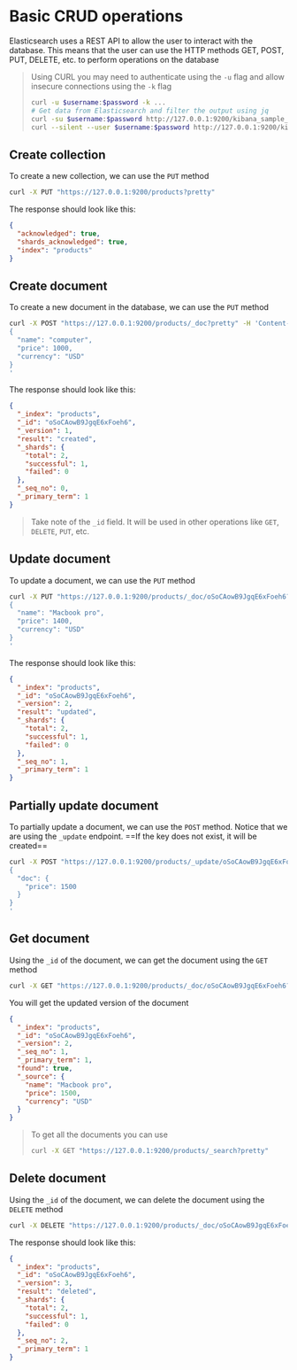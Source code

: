 # Basic CRUD operations

Elasticsearch uses a REST API to allow the user to interact with the database. This means that the user can use the HTTP methods GET, POST, PUT, DELETE, etc. to perform operations on the database

> Using CURL you may need to authenticate using the `-u` flag and allow insecure connections using the `-k` flag
>
> ```bash
> curl -u $username:$password -k ...
> # Get data from Elasticsearch and filter the output using jq
> curl -su $username:$password http://127.0.0.1:9200/kibana_sample_data_flights/_search | jq '.hits.hits'
> curl --silent --user $username:$password http://127.0.0.1:9200/kibana_sample_data_flights/_search | jq '.hits.hits'
> ```

## Create collection

To create a new collection, we can use the `PUT` method

```bash
curl -X PUT "https://127.0.0.1:9200/products?pretty"
```

The response should look like this:

```json
{
  "acknowledged": true,
  "shards_acknowledged": true,
  "index": "products"
}
```

## Create document

To create a new document in the database, we can use the `PUT` method

```bash
curl -X POST "https://127.0.0.1:9200/products/_doc?pretty" -H 'Content-Type: application/json' -d'
{
  "name": "computer",
  "price": 1000,
  "currency": "USD"
}
'
```

The response should look like this:

```json
{
  "_index": "products",
  "_id": "oSoCAowB9JgqE6xFoeh6",
  "_version": 1,
  "result": "created",
  "_shards": {
    "total": 2,
    "successful": 1,
    "failed": 0
  },
  "_seq_no": 0,
  "_primary_term": 1
}
```

> Take note of the `_id` field. It will be used in other operations like `GET`, `DELETE`, `PUT`, etc.

## Update document

To update a document, we can use the `PUT` method

```bash
curl -X PUT "https://127.0.0.1:9200/products/_doc/oSoCAowB9JgqE6xFoeh6?pretty" -H 'Content-Type: application/json' -d'
{
  "name": "Macbook pro",
  "price": 1400,
  "currency": "USD"
}
'
```

The response should look like this:

```json
{
  "_index": "products",
  "_id": "oSoCAowB9JgqE6xFoeh6",
  "_version": 2,
  "result": "updated",
  "_shards": {
    "total": 2,
    "successful": 1,
    "failed": 0
  },
  "_seq_no": 1,
  "_primary_term": 1
}
```

## Partially update document

To partially update a document, we can use the `POST` method. Notice that we are using the `_update` endpoint. ==If the key does not exist, it will be created==

```bash
curl -X POST "https://127.0.0.1:9200/products/_update/oSoCAowB9JgqE6xFoeh6?pretty" -H 'Content-Type: application/json' -d'
{
  "doc": {
    "price": 1500
  }
}
'
```

## Get document

Using the `_id` of the document, we can get the document using the `GET` method

```bash
curl -X GET "https://127.0.0.1:9200/products/_doc/oSoCAowB9JgqE6xFoeh6?pretty"
```

You will get the updated version of the document

```json
{
  "_index": "products",
  "_id": "oSoCAowB9JgqE6xFoeh6",
  "_version": 2,
  "_seq_no": 1,
  "_primary_term": 1,
  "found": true,
  "_source": {
    "name": "Macbook pro",
    "price": 1500,
    "currency": "USD"
  }
}
```

> To get all the documents you can use
>
> ```bash
> curl -X GET "https://127.0.0.1:9200/products/_search?pretty"
> ```

## Delete document

Using the `_id` of the document, we can delete the document using the `DELETE` method

```bash
curl -X DELETE "https://127.0.0.1:9200/products/_doc/oSoCAowB9JgqE6xFoeh6?pretty"
```

The response should look like this:

```json
{
  "_index": "products",
  "_id": "oSoCAowB9JgqE6xFoeh6",
  "_version": 3,
  "result": "deleted",
  "_shards": {
    "total": 2,
    "successful": 1,
    "failed": 0
  },
  "_seq_no": 2,
  "_primary_term": 1
}
```
